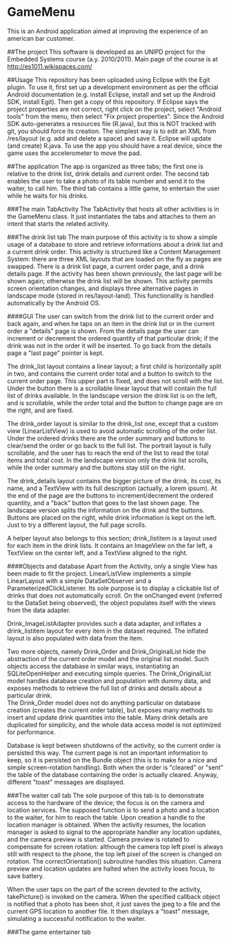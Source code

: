 # GameMenu
This is an Android application aimed at improving the experience of an american bar customer.

##The project
This software is developed as an UNIPD project for the Embedded Systems course (a.y. 2010/2011). Main page of the course is at http://es1011.wikispaces.com/

##Usage
This repository has been uploaded using Eclipse with the Egit plugin.
To use it, first set up a development environment as per the official Android documentation (e.g. install Eclipse, install and set up the Android SDK, install Egit).
Then get a copy of this repository. If Eclipse says the project properties are not correct, right click on the project, select "Android tools" from the menu, then select "Fix project properties".
Since the Android SDK auto-generates a resources file (R.java), but this is NOT tracked with git, you should force its creation. The simplest way is to edit an XML from /res/layout (e.g. add and delete a space) and save it. Eclipse will update (and create) R.java.
To use the app you should have a real device, since the game uses the accelerometer to move the pad.

##The application
The app is organized as three tabs; the first one is relative to the drink list, drink details and current order. The second tab enables the user to take a photo of its table number and send it to the waiter, to call him. The third tab contains a little game, to entertain the user while he waits for his drinks.

###The main TabActivity
The TabActivity that hosts all other activities is in the GameMenu class. It just instantiates the tabs and attaches to them an intent that starts the related activity.

###The drink list tab
The main purpose of this activity is to show a simple usage of a database to store and retrieve informations about a drink list and a current drink order.
This activity is structured like a Content Management System: there are three XML layouts that are loaded on the fly as pages are swapped.
There is a drink list page, a current order page, and a drink details page.
If the activity has been shown previously, the last page will be shown again; otherwise the drink list will be shown.
This activity permits screen orientation changes, and displays three alternative pages in landscape mode (stored in res/layout-land). This functionality is handled automatically by the Android OS.

####GUI
The user can switch from the drink list to the current order and back again, and when he taps on an item in the drink list or in the current order a "details" page is shown.
From the details page the user can increment or decrement the ordered quantity of that particular drink; if the drink was not in the order it will be inserted.
To go back from the details page a "last page" pointer is kept.

The drink_list layout contains a linear layout; a first child is horizontally split in two, and contains the current order total and a button to switch to the current order page. This upper part is fixed, and does not scroll with the list.
Under the button there is a scrollable linear layout that will contain the full list of drinks available.
In the landscape version the drink list is on the left, and is scrollable, while the order total and the button to change page are on the right, and are fixed.

The drink_order layout is similar to the drink_list one, except that a custom view (LinearListView) is used to avoid automatic scrolling of the order list. Under the ordered drinks there are the order summary and buttons to clear/send the order or go back to the full list.
The portrait layout is fully scrollable, and the user has to reach the end of the list to read the total items and total cost.
In the landscape version only the drink list scrolls, while the order summary and the buttons stay still on the right.

The drink_details layout contains the bigger picture of the drink, its cost, its name, and a TextView with its full description (actually, a lorem ipsum). At the end of the page are the buttons to increment/decrement the ordered quantity, and a "back" button that goes to the last shown page.
The landscape version splits the information on the drink and the buttons. Buttons are placed on the right, while drink information is kept on the left. Just to try a different layout, the full page scrolls.
  
A helper layout also belongs to this section; drink_listitem is a layout used for each item in the drink lists. It contains an ImageView on the far left, a TextView on the center left, and a TextView aligned to the right.

####Objects and database
Apart from the Activity, only a single View has been made to fit the project. LinearListView implements a simple LinearLayout with a simple DataSetObserver and a ParameterizedClickListener. Its sole purpose is to display a clickable list of drinks that does not automatically scroll.
On the onChanged event (referred to the DataSet being observed), the object populates itself with the views from the data adapter.

Drink_ImageListAdapter provides such a data adapter, and inflates a drink_listitem layout for every item in the dataset required. The inflated layout is also populated with data from the item.

Two more objects, namely Drink_Order and Drink_OriginalList hide the abstraction of the current order model and the original list model. Such objects access the database in similar ways, instantiating an SQLiteOpenHelper and executing simple queries.
The Drink_OriginalList model handles database creation and population with dummy data, and exposes methods to retrieve the full list of drinks and details about a particular drink.   
The Drink_Order model does not do anything particular on database creation (creates the current order table), but exposes many methods to insert and update drink quantities into the table. Many drink details are duplicated for simplicity, and the whole data access model is not optimized for performance.

Database is kept between shutdowns of the activity, so the current order is persisted this way. The current page is not an important information to keep, so it is persisted on the Bundle object (this is to make for a nice and simple screen-rotation handling).
Both when the order is "cleared" or "sent" the table of the database containing the order is actually cleared. Anyway, different "toast" messages are displayed.

###The waiter call tab
The sole purpose of this tab is to demonstrate access to the hardware of the device; the focus is on the camera and location services.
The supposed function is to send a photo and a location to the waiter, for him to reach the table.
Upon creation a handle to the location manager is obtained. When the activity resumes, the location manager is asked to signal to the appropriate handler any location updates, and the camera preview is started.
Camera preview is rotated to compensate for screen rotation: although the camera top left pixel is always still with respect to the phone, the top left pixel of the screen is changed on rotation. The correctOrientation() subroutine handles this situation.
Camera preview and location updates are halted when the activity loses focus, to save battery.

When the user taps on the part of the screen devoted to the activity, takePicture() is invoked on the camera. When the specified callback object is notified that a photo has been shot, it just saves the jpeg to a file and the current GPS location to another file. It then displays a "toast" message, simulating a successful notification to the waiter. 

###The game entertainer tab
